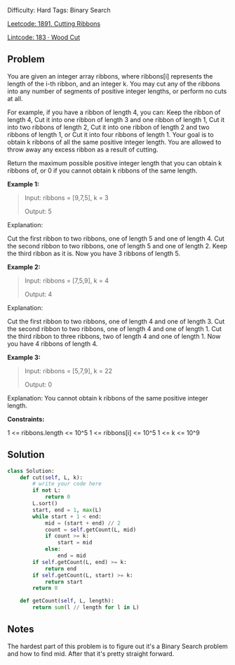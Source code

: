 Difficulty: Hard
Tags: Binary Search

[Leetcode: 1891. Cutting Ribbons](https://leetcode.com/problems/cutting-ribbons/)

[Lintcode: 183 · Wood Cut](https://www.lintcode.com/problem/183/)

## Problem
You are given an integer array ribbons, where ribbons[i] represents the length of the i-th ribbon, and an integer k. You may cut any of the ribbons into any number of segments of positive integer lengths, or perform no cuts at all.

For example, if you have a ribbon of length 4, you can:
Keep the ribbon of length 4,
Cut it into one ribbon of length 3 and one ribbon of length 1,
Cut it into two ribbons of length 2,
Cut it into one ribbon of length 2 and two ribbons of length 1, or
Cut it into four ribbons of length 1.
Your goal is to obtain k ribbons of all the same positive integer length. You are allowed to throw away any excess ribbon as a result of cutting.

Return the maximum possible positive integer length that you can obtain k ribbons of, or 0 if you cannot obtain k ribbons of the same length.

**Example 1:**
> Input: ribbons = [9,7,5], k = 3
>
> Output: 5

Explanation:

Cut the first ribbon to two ribbons, one of length 5 and one of length 4.
Cut the second ribbon to two ribbons, one of length 5 and one of length 2.
Keep the third ribbon as it is.
Now you have 3 ribbons of length 5.

**Example 2:**

>Input: ribbons = [7,5,9], k = 4
>
>Output: 4

Explanation:

Cut the first ribbon to two ribbons, one of length 4 and one of length 3.
Cut the second ribbon to two ribbons, one of length 4 and one of length 1.
Cut the third ribbon to three ribbons, two of length 4 and one of length 1.
Now you have 4 ribbons of length 4.

**Example 3:**

>Input: ribbons = [5,7,9], k = 22
>
>Output: 0

Explanation: You cannot obtain k ribbons of the same positive integer length.

**Constraints:**

1 <= ribbons.length <= 10^5
1 <= ribbons[i] <= 10^5
1 <= k <= 10^9


## Solution
```python
class Solution:
    def cut(self, L, k):
        # write your code here
        if not L:
            return 0
        L.sort()
        start, end = 1, max(L)
        while start + 1 < end:
            mid = (start + end) // 2
            count = self.getCount(L, mid)
            if count >= k:
                start = mid
            else:
                end = mid
        if self.getCount(L, end) >= k:
            return end
        if self.getCount(L, start) >= k:
            return start
        return 0

    def getCount(self, L, length):
        return sum(l // length for l in L)
```

## Notes
The hardest part of this problem is to figure out it's a Binary Search problem and how to find mid.
After that it's pretty straight forward.

